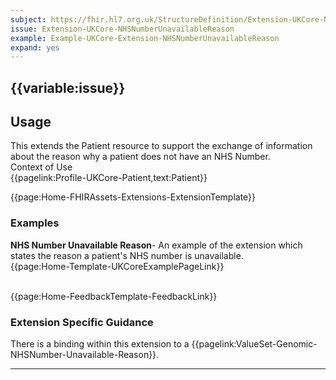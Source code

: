 ```yaml
---
subject: https://fhir.hl7.org.uk/StructureDefinition/Extension-UKCore-NHSNumberUnavailableReason
issue: Extension-UKCore-NHSNumberUnavailableReason
example: Example-UKCore-Extension-NHSNumberUnavailableReason
expand: yes
---
```


## {{variable:issue}}


<h2 id='non-fql-header'>Usage</h2>
This extends the Patient resource to support the exchange of information about the reason why a patient does not have an NHS Number.

<div id='extensionContextofUse'>
<div id='extension-Context-Use-title'>
Context of Use
</div>
<div id='extension-Context-Use-Profiles'>
{{pagelink:Profile-UKCore-Patient,text:Patient}}
</div>
</div>

{{page:Home-FHIRAssets-Extensions-ExtensionTemplate}}


<div id="Examples" class="tabcontent">
  <h3>Examples</h3>
  <b>NHS Number Unavailable Reason</b>- An example of the extension which states the reason a patient's NHS number is unavailable.<br>
{{page:Home-Template-UKCoreExamplePageLink}}
<br><br>
</div>

<div id="Feedback" class="tabcontent">

{{page:Home-FeedbackTemplate-FeedbackLink}}

</div>

<h3 id="guidance-nhsnumberunavailablereason">Extension Specific Guidance</h3>

There is a binding within this extension to a {{pagelink:ValueSet-Genomic-NHSNumber-Unavailable-Reason}}.

---